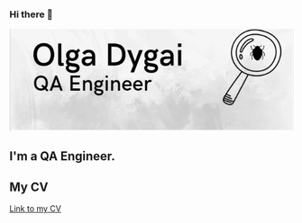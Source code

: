 ### Hi there 👋

![Header](https://github.com/olgadygai/olgadygai/blob/main/Logo/Logo%20OD.png)

## I'm a QA Engineer.

## My CV
[Link to my CV](https://drive.google.com/file/d/1sojBSg1_WZAmQba8c783TCTDg5xnGH_x/view?usp=sharing)
